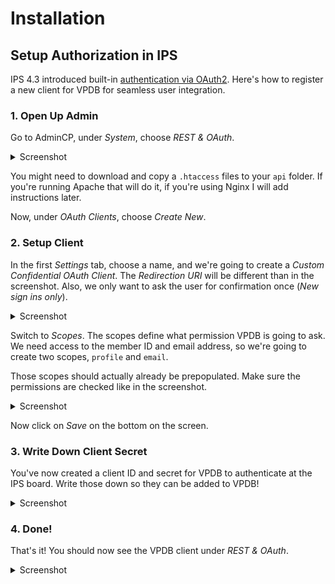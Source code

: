 # Installation

## Setup Authorization in IPS

IPS 4.3 introduced built-in [authentication via OAuth2](https://invisioncommunity.com/news/product-updates/43-sign-in-from-other-sites-using-oauth-r1058/). Here's how to register a
new client for VPDB for seamless user integration.

### 1. Open Up Admin

Go to AdminCP, under *System*, choose *REST & OAuth*. 

<details>
 <summary>Screenshot</summary>
 <img src="https://raw.githubusercontent.com/vpdb/ips4-application/master/doc/img/setup-01-oauth-main.png"/>
 
</details>


You might need to download and copy a `.htaccess` files to your `api` folder.
If you're running Apache that will do it, if you're using Nginx I will add
instructions later.

Now, under *OAuth Clients*, choose *Create New*.

### 2. Setup Client

In the first *Settings* tab, choose a name, and we're going to create a 
*Custom Confidential OAuth Client*. The *Redirection URI* will be different
than in the screenshot. Also, we only want to ask the user for confirmation
once (*New sign ins only*).

<details>
 <summary>Screenshot</summary>
 <img src="https://raw.githubusercontent.com/vpdb/ips4-application/master/doc/img/setup-02-oauth-create-new.png"/>
 
</details>

Switch to *Scopes*. The scopes define what permission VPDB is going to ask.
We need access to the member ID and email address, so we're going to create
two scopes, `profile` and `email`.

Those scopes should actually already be prepopulated. Make sure the permissions
are checked like in the screenshot.

<details>
 <summary>Screenshot</summary>
 <img src="https://raw.githubusercontent.com/vpdb/ips4-application/master/doc/img/setup-03-oauth-scopes.png"/>
 
</details>

Now click on *Save* on the bottom on the screen.

### 3. Write Down Client Secret

You've now created a client ID and secret for VPDB to authenticate at the IPS
board. Write those down so they can be added to VPDB!

<details>
 <summary>Screenshot</summary>
 <img src="https://raw.githubusercontent.com/vpdb/ips4-application/master/doc/img/setup-04-oauth-client-secret.png"/>
 
</details>

### 4. Done!

That's it! You should now see the VPDB client under *REST & OAuth*.

<details>
 <summary>Screenshot</summary>
 <img src="https://raw.githubusercontent.com/vpdb/ips4-application/master/doc/img/setup-05-oauth-done.png"/>
 
</details>